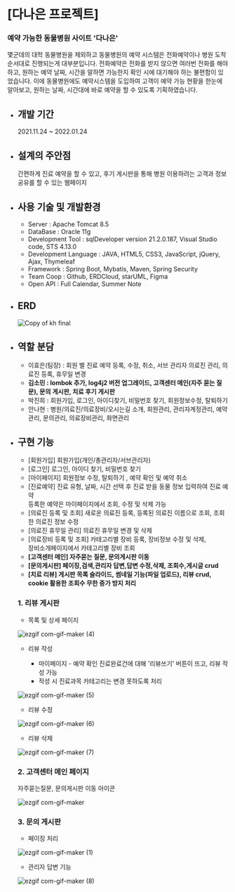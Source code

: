 # [다나은 프로젝트]
   ### 예약 가능한 동물병원 사이트 '다나은'   
   몇군데의 대학 동물병원을 제외하고 동물병원의 예약 시스템은 전화예약이나
   병원 도착 순서대로 진행되는게 대부분입니다.
   전화예약은 전화를 받지 않으면 여러번 전화를 해야하고, 원하는 예약 날짜, 시간을 말하면
   가능한지 확인 시에 대기해야 하는 불편함이 있었습니다.
   이에 동물병원에도 예약시스템을 도입하여 고객이 예약 가능 현황을 한눈에 알아보고,
   원하는 날짜, 시간대에 바로 예약을 할 수 있도록 기획하였습니다.

* ## 개발 기간
    2021.11.24 ~ 2022.01.24
* ## 설계의 주안점

   간편하게 진료 예약을 할 수 있고, 후기 게시판을 통해
   병원 이용하려는 고객과 정보 공유를 할 수 있는 웹페이지 

* ## 사용 기술 및 개발환경

  - Server : Apache Tomcat 8.5    
  - DataBase : Oracle 11g  
  - Development Tool : sqlDeveloper version 21.2.0.187, Visual Studio code, STS 4.13.0     
  - Development Language : JAVA, HTML5, CSS3, JavaScript, jQuery, Ajax, Thymeleaf     
  - Framework : Spring Boot, Mybatis, Maven, Spring Security     
  - Team Coop : Github, ERDCloud, starUML, Figma     
  - Open API : Full Calendar, Summer Note     

* ## ERD
    ![Copy of kh final](https://user-images.githubusercontent.com/86585267/153937736-ba2ba433-50b8-4f88-a432-8f4ae679c39d.png)

 
* ## 역할 분담
   - 이효은(팀장) : 회원 별 진료 예약 등록, 수정, 취소, 서브 관리자 의료진 관리, 의료진 등록, 휴무일 변경    
   - **김소민 : lombok 추가, log4j2 버전 업그레이드, 고객센터 메인(자주 묻는 질문), 문의 게시판, 치료 후기 게시판**    
   - 박진희 : 회원가입, 로그인, 아이디찾기, 비밀번호 찾기, 회원정보수정, 탈퇴하기    
   - 안나현 : 병원/의료진/의료장비/오시는길 소개, 회원관리, 관리자계정관리, 예약관리, 문의관리, 의료장비관리, 화면관리    
* ## 구현 기능

   - [회원가입] 회원가입(개인/총관리자/서브관리자)    
   - [로그인] 로그인, 아이디 찾기, 비밀번호 찾기    
   - [마이페이지] 회원정보 수정, 탈퇴하기 , 예약 확인 및 예약 취소    
   - [진료예약] 진료 유형, 날짜, 시간 선택 후 진료 받을 동물 정보 입력하여 진료 예약    
   등록한 예약은 마이페이지에서 조회, 수정 및 삭제 가능    
   - [의료진 등록 및 조회] 새로운 의료진 등록, 등록된 의료진 이름으로 조회, 조회한 의료진 정보 수정    
   - [의료진 휴무일 관리] 의료진 휴무일 변경 및 삭제    
   - [의료장비 등록 및 조회] 카테고리별 장비 등록, 장비정보 수정 및 삭제,    
   장비소개페이지에서 카테고리별 장비 조회    
   - **[고객센터 메인] 자주묻는 질문, 문의게시판 이동**    
   - **[문의게시판] 페이징,검색,관리자 답변,답변 수정,삭제, 조회수,게시글 crud**    
   - **[치료 리뷰] 게시판 목록 슬라이드, 썸네일 기능(파일 업로드), 리뷰 crud, cookie 활용한 조회수 무한 증가 방지 처리**   


   ### 1. 리뷰 게시판    

   * 목록 및 상세 페이지

   ![ezgif com-gif-maker (4)](https://user-images.githubusercontent.com/86585267/153907406-ca2b218b-b4f5-4fcf-9813-6b01602412a5.gif)


   * 리뷰 작성

      - 마이페이지 - 예약 확인 진료완료건에 대해 '리뷰쓰기' 버튼이 뜨고, 리뷰 작성 가능
      - 작성 시 진료과목 카테고리는 변경 못하도록 처리

   ![ezgif com-gif-maker (5)](https://user-images.githubusercontent.com/86585267/153909450-a6506115-e348-468a-85b5-29543343cb8e.gif)


   * 리뷰 수정

   ![ezgif com-gif-maker (6)](https://user-images.githubusercontent.com/86585267/153911211-dac203bb-2d48-484f-8e79-5c0c2b58ad82.gif)


   * 리뷰 삭제

   ![ezgif com-gif-maker (7)](https://user-images.githubusercontent.com/86585267/153912227-7874802d-30aa-4c67-8e8a-0b82bb195b61.gif)



   ### 2. 고객센터 메인 페이지

   자주묻는질문, 문의게시판 이동 아이콘

   ![ezgif com-gif-maker](https://user-images.githubusercontent.com/86585267/153899123-fc5770fe-800c-41d3-8f75-088540dc0c96.gif)


   ### 3. 문의 게시판

   * 페이징 처리

   ![ezgif com-gif-maker (1)](https://user-images.githubusercontent.com/86585267/153903931-d60262d7-0d2d-4861-8408-dc6915a4f03d.gif)

   * 관리자 답변 기능

   ![ezgif com-gif-maker (8)](https://user-images.githubusercontent.com/86585267/153922185-8118f279-3bc5-40d0-8822-69d5a8a59f19.gif)


